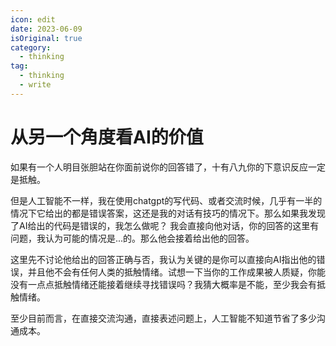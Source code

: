 ```yaml
---
icon: edit
date: 2023-06-09
isOriginal: true
category:
  - thinking
tag:
  - thinking
  - write
---
```


# 从另一个角度看AI的价值

如果有一个人明目张胆站在你面前说你的回答错了，十有八九你的下意识反应一定是抵触。

但是人工智能不一样，我在使用chatgpt的写代码、或者交流时候，几乎有一半的情况下它给出的都是错误答案，这还是我的对话有技巧的情况下。那么如果我发现了AI给出的代码是错误的，我怎么做呢？
我会直接向他对话，你的回答的这里有问题，我认为可能的情况是...的。那么他会接着给出他的回答。

这里先不讨论他给出的回答正确与否，我认为关键的是你可以直接向AI指出他的错误，并且他不会有任何人类的抵触情绪。试想一下当你的工作成果被人质疑，你能没有一点点抵触情绪还能接着继续寻找错误吗？我猜大概率是不能，至少我会有抵触情绪。

至少目前而言，在直接交流沟通，直接表述问题上，人工智能不知道节省了多少沟通成本。